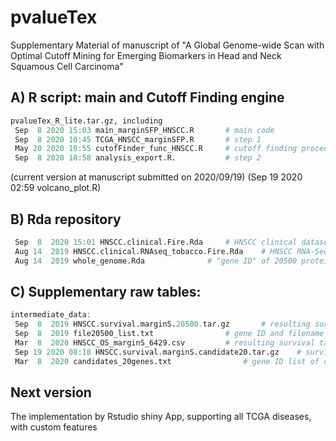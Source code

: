 # pvalueTex
Supplementary Material of manuscript of "A Global Genome-wide Scan with Optimal Cutoff Mining for Emerging Biomarkers in Head and Neck Squamous Cell Carcinoma"

## A) R script: main and Cutoff Finding engine
```R
pvalueTex_R_lite.tar.gz, including
 Sep  8 2020 15:03 main_marginSFP_HNSCC.R		# main code
 Sep  8 2020 10:45 TCGA_HNSCC_marginSFP.R		# step 1
 May 20 2020 10:55 cutofFinder_func_HNSCC.R		# cutoff finding procedure
 Sep  8 2020 10:58 analysis_export.R.			# step 2
```
(current version at manuscript submitted on 2020/09/19)
(Sep 19 2020 02:59 volcano_plot.R)

## B) Rda repository
```R
 Sep  8  2020 15:01 HNSCC.clinical.Fire.Rda		# HNSCC clinical dataset from TCGA
 Aug 14  2019 HNSCC.clinical.RNAseq_tobacco.Fire.Rda	# HNSCC RNA-Seq combining clinical dataset (with tobacco exposure)
 Aug 14  2019 whole_genome.Rda				# "gene ID" of 20500 protein coding genes
```

## C) Supplementary raw tables:
```R
intermediate_data:
 Sep  8  2019 HNSCC.survival.marginS.20500.tar.gz		# resulting survival tables, size 933Mb 
 Sep  8  2019 file20500_list.txt				# gene ID and filename list of above
 Mar  8  2020 HNSCC_OS_marginS_6429.csv			# resulting survival tables, with FDR correction
 Sep 19 2020 08:18 HNSCC.survival.marginS.candidate20.tar.gz	# survival tables of 20 candidate genes (.xlsx)
 Mar  8  2020 candidates_20genes.txt				# gene ID list of candidates
 ```

## Next version
The implementation by Rstudio shiny App, supporting all TCGA diseases, with custom features

